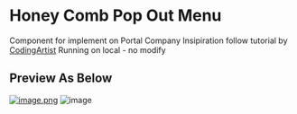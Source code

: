# Honey Comb Pop Out Menu 
Component for implement on Portal Company 
Insipiration follow tutorial by [CodingArtist](https://www.youtube.com/channel/UC15exV5s79D_aYGADudlwpQ)
Running on local - no modify 

## Preview As Below 
[![image.png](https://i.postimg.cc/bvVz6MvB/image.png)](https://postimg.cc/KKLSj0BP)
![image](https://user-images.githubusercontent.com/71620289/163764812-a161083d-73e5-430c-8cf7-29bfad86a72c.png)
